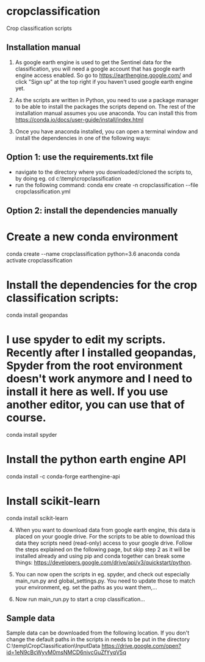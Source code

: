 # cropclassification
Crop classification scripts

Installation manual
---------------------
1) As google earth engine is used to get the Sentinel data for the classification, you will need a google account 
that has google earth engine access enabled. So go to https://earthengine.google.com/ and click "Sign up" at the 
top right if you haven't used google earth engine yet.

2) As the scripts are written in Python, you need to use a package manager to be able to install the packages the 
scripts depend on. The rest of the installation manual assumes you use anaconda. 
You can install this from https://conda.io/docs/user-guide/install/index.html

3) Once you have anaconda installed, you can open a terminal window and install the dependencies in one of the following ways:

Option 1: use the requirements.txt file
---------------------
* navigate to the directory where you downloaded/cloned the scripts to, by doing eg. cd c:\temp\cropclassification
* run the following command: conda env create -n cropclassification --file cropclassification.yml

Option 2: install the dependencies manually
---------------------
# Create a new conda environment
conda create --name cropclassification python=3.6 anaconda
conda activate cropclassification
# Install the dependencies for the crop classification scripts:
conda install geopandas
# I use spyder to edit my scripts. Recently after I installed geopandas, Spyder from the root environment doesn't work anymore and I need to install it here as well. If you use another editor, you can use that of course.
conda install spyder
# Install the python earth engine API
conda install -c conda-forge earthengine-api
# Install scikit-learn
conda install scikit-learn

4) When you want to download data from google earth engine, this data is placed on your google drive. For the scripts 
to be able to download this data they scripts need (read-only) access to your google drive. Follow the steps explained 
on the following page, but skip step 2 as it will be installed already and using pip and conda together can break some 
things: https://developers.google.com/drive/api/v3/quickstart/python.

5) You can now open the scripts in eg. spyder, and check out especially main_run.py and global_settings.py. You need to
update those to match your environment, eg. set the paths as you want them,...

6) Now run main_run.py to start a crop classification...

Sample data
------------------
Sample data can be downloaded from the following location. If you don't change the default paths in the scripts in needs to be put in the directory C:\temp\CropClassification\InputData
https://drive.google.com/open?id=1eN9cBcWyvM0msNMCD6nivcGuZfYyqV5q
